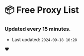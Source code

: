 # :package: Free Proxy List
### Updated every 15 minutes.

- Last updated: `2024-09-18 10:28`

:heart:
